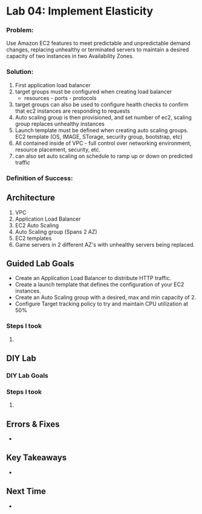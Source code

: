 # Lab 04: Implement Elasticity

### Problem: 
Use Amazon EC2 features to meet predictable and unpredictable demand changes, replacing unhealthy or terminated servers to maintain a desired capacity of two instances in two Availability Zones.

### Solution: 
1. First application load balancer
2. target groups must be configured when creating load balancer
    - resources - ports - protocols
3. target groups can also be used to configure health checks to confirm that ec2 instances are responding to requests
4. Auto scaling group is then provisioned, and set number of ec2, scaling group replaces unhealthy instances
5. Launch template must be defined when creating auto scaling groups. EC2 template (OS, IMAGE, STorage, security group, bootstrap, etc)
6. All contained inside of VPC - full control over networking environment, resource placement, security, etc. 
7. can also set auto scaling on schedule to ramp up or down on predicted traffic


### Definition of Success: 




## Architecture
1. VPC
2. Application Load Balancer
3. EC2 Auto Scaling
4. Auto Scaling group (Spans 2 AZ)
5. EC2 templates
6. Game servers in 2 different AZ's with unhealthy servers being replaced. 
  
## Guided Lab Goals
- Create an Application Load Balancer to distribute HTTP traffic.
- Create a launch template that defines the configuration of your EC2 instances.
- Create an Auto Scaling group with a desired, max and min capacity of 2.
- Configure Target tracking policy to try and maintain CPU utilization at 50%


### Steps I took
1. 











## DIY Lab

### DIY Lab Goals

### Steps I took
1. 


## Errors & Fixes
- 

## Key Takeaways
- 

## Next Time
- 
